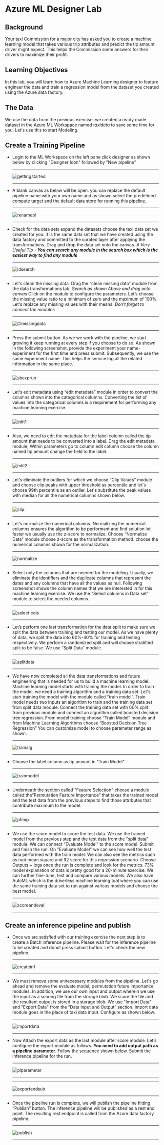 # Azure ML Designer Lab

## Background

Your taxi Commission for a major city has asked you to create a machine learning model that takes various trip attributes and predict the tip amount driver might expect. This helps the Commission some answers for their drivers to maximize their profit.

## Learning Objectives

In this lab, you will learn how to Azure Machine Learning designer to feature engineer the data and train a regression model from the dataset you created using the Azure data factory.

## The Data

We use the data from the previous exercise. we created a ready made dataset in the Azure ML Workspace named *taxidata* to save some time for you. Let's use this to start Modeling.

## Create a Training Pipeline

- Login to the ML Workspace on the left pane click designer as shown below by clicking "Designer Icon" followed by "New pipeline"

  ---
  ![gettingstarted](./images/gettingstarted.png)

  ---

- A blank canvas as below will be open. you can replace the default pipeline name with your own name and as shown select the predefined compute target and the default data store for running this pipeline.

  ---
  ![renamepl](./images/setcomputeandrenamepipeline.png)

  ---

- Check for the data sets expand the datasets choose the taxi data set we created for you. It is the same data set that we have created using the data factory and committed to the curated layer after applying the transformations. Drag and drop the data set onto the canvas. *A Very Useful Tip - **You can search any module in the search box which is the easiest way to find any module***

  ---
  ![idsearch](./images/inputdatasetandsearch.png)

  ---

- Let's clean the missing data. Drag the “clean missing data” module from the data transformations tab. *Search as shown Above and drag onto canvas* Click on the module to configure the parameters. Let’s choose the missing value ratio to a minimum of zero and the maximum of 100%. Let's replace any missing values with their means. *Don't forget to connect the modules*

  ---
  ![Clmissingdata](./images/CleanMissingData.png)

  ---

- Press the submit button. As we we work with the pipeline, we start growing it keep running at every step if you choose to do so. As shown in the following screenshot, provide the experiment your name-experiment for the first time and press submit. Subsequently, we use the same experiment name. This helps the service log all the related information in the same place.

  ---
  ![sbexprun](./images/submitexperimentrun.png)

  ---

- Let's edit metadata using “edit metadata” module in order to convert the columns shown into the categorical columns. Converting the list of values into the categorical columns is a requirement for performing any machine learning exercise.

  ---
  ![edit1](./images/EditMetaData1.png)

  ---

- Also, we need to edit the metadata for the label column called the tip amount that needs to be converted into a label. Drag the edit metadata module; Within parameters go to column edit column choose the column named tip amount change the field to the label.
  
  ---
  ![edit2](./images/EditMetaData2.png)

  ---

- Let's eliminate the outliers for which we choose “Clip Values” module and choose clip peaks with upper threshold as percentile and let's choose 99th percentile as an outlier. Let's substitute the peak values with median for all the numerical columns shown below.

  ---
  ![clip](./images/ClipValues.png)

  ---

- Let's normalize the numerical columns. Normalizing the numerical columns ensures the algorithm to be performant and find solution lot faster we usually use the z-score to normalize. Choose “Normalize Data” module choose z-score as the transformation method. choose the numerical columns shown for the normalization.

  ---
  ![normalize](./images/Normalize.png)

  ---

- Select only the columns that are needed for the modeling. Usually, we eliminate the identifiers and the duplicate columns that represent the dates and any columns that have all the values as null. Following screenshot shows the column names that we are interested in for this machine learning exercise. We use the “Select columns in Data set” module to select the needed columns.

  ---
  ![select cols](./images/selectcolumns.png)

  ---

- Let’s perform one last transformation for the data split to make sure we split the data between training and testing our model. As we have plenty of data, we split the data into 60%-40% for training and testing respectively. We perform a randomized split and will choose stratified split to be false. We use “Split Data” module.

  ---
  ![splitdata](./images/splitdata.png)

  ---

- We have now completed all the data transformations and future engineering that is needed for us to build a machine learning model. Machine learning model starts with training the model. In order to train the model, we need a training algorithm and a training data set. Let's start training the model with the module called “train model”. Train model needs two inputs an algorithm to train and the training data set from split data module. Connect the training data set with 60% split from previous module and connect an algorithm called boosted decision tree regression. From model training choose “Train Model” module and from Machine Learning Algorithms choose “Boosted Decision Tree Regression” You can customize model to choose parameter range as shown.

  ---
  ![trainalg](./images/TrainingAlgorithm.png)

  ---

- Choose the label column as tip amount in "Train Model"

  ---
  ![trainmodel](./images/TrainModel.png)

  ---

- Underneath the section called "Feature Selection" choose a module called the“Permutation Feature Importance” that takes the trained model and the test data from the previous steps to find those attributes that contribute maximum to the model.

  ---
  ![pfimp](./images/PermutationFeautureImportance.png)

  ---

- We use the score model to score the test data. We use the trained model from the previous step and the test data from the "split data" module. We can connect “Evaluate Model” to the score model. Submit and finish the run. On "Evaluate Model" we can see how well the test data performed with the train model. We can also see the metrics such as root mean square and R2 score for this regression scenario. Choose Outputs + logs once the run is complete and look for the metrics. 73% model explanation of data is pretty good for a 20-minute exercise. We can further fine-tune, test and compare various models. We also have AutoML which is the driverless machine learning tool where you can use the same training data set to run against various models and choose the best model.

  ---
  ![scoreandeval](./images/ScoreandEvaluate.png)

  ---

## Create an inference pipeline and publish

- Once we are satisfied with our training exercise the next step is to create a Batch inference pipeline. Please wait for the inference pipeline to be created and donot press submit button. Let's check the new pipeline.

  ---
  ![createinf](./images/CreateInferencepipeline.png)

  ---
  
- We must remove some unnecessary modules from the pipeline. Let's go ahead and remove the evaluate model, permutation future importance modules. In addition, we use our own input and output wherein we use the input as a scoring file from the storage blob. We score the file and the resultant output is stored in a storage blob. We use "Import Data" and "Export Data" from the “Data Input and Output” section. Import data module goes in the place of taxi data input. Configure as shown below.

  ---
  ![importdata](./images/import.png)

  ---

- Now Attach the export data as the last module after score module. Let’s configure the export module as follows. __You need to add output path as a pipeline parameter__. Follow the sequence shown below. Submit the inference pipeline for the run.

  ---
  ![plparameter](./images/pipelineparameter.png)

  ---

  ---
  ![exportandsub](./images/exportandsubmit.png)

  ---

- Once the pipeline run is complete, we will publish the pipeline hitting “Publish” button. The inference pipeline will be published as a rest end point. The resulting rest endpoint is called from the Azure data factory pipeline.

  ---
  ![publish](./images/publish.png)

  ---
